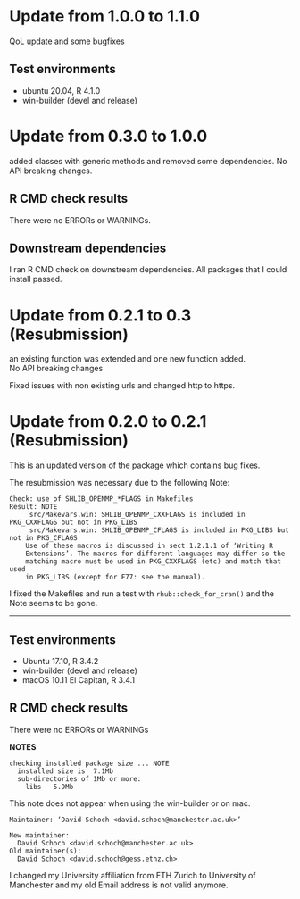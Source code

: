 # Update from 1.0.0 to 1.1.0

QoL update and some bugfixes

## Test environments
* ubuntu 20.04, R 4.1.0
* win-builder (devel and release)


# Update from 0.3.0 to 1.0.0

added classes with generic methods and removed some dependencies. 
No API breaking changes.

## R CMD check results
There were no ERRORs or WARNINGs. 

## Downstream dependencies
I ran R CMD check on downstream dependencies.
All packages that I could install passed.

# Update from 0.2.1 to 0.3 (Resubmission)

an existing function was extended and one new function added.  
No API breaking changes

Fixed issues with non existing urls and changed http to https. 

# Update from 0.2.0 to 0.2.1 (Resubmission)

This is an updated version of the package which contains bug fixes.

The resubmission was necessary due to the following Note:
```
Check: use of SHLIB_OPENMP_*FLAGS in Makefiles 
Result: NOTE 
     src/Makevars.win: SHLIB_OPENMP_CXXFLAGS is included in PKG_CXXFLAGS but not in PKG_LIBS
     src/Makevars.win: SHLIB_OPENMP_CFLAGS is included in PKG_LIBS but not in PKG_CFLAGS
    Use of these macros is discussed in sect 1.2.1.1 of ‘Writing R
    Extensions’. The macros for different languages may differ so the
    matching macro must be used in PKG_CXXFLAGS (etc) and match that used
    in PKG_LIBS (except for F77: see the manual). 
```

I fixed the Makefiles and run a test with `rhub::check_for_cran()` and the Note seems 
to be gone.

---

## Test environments

* Ubuntu 17.10, R 3.4.2
* win-builder (devel and release)
* macOS 10.11 El Capitan, R 3.4.1 

## R CMD check results

There were no ERRORs or WARNINGs

**NOTES**

```
checking installed package size ... NOTE
  installed size is  7.1Mb
  sub-directories of 1Mb or more:
    libs   5.9Mb
```

This note does not appear when using the win-builder or on mac.

```
Maintainer: ‘David Schoch <david.schoch@manchester.ac.uk>’

New maintainer:
  David Schoch <david.schoch@manchester.ac.uk>
Old maintainer(s):
  David Schoch <david.schoch@gess.ethz.ch>
```

I changed my University affiliation from ETH Zurich to University of Manchester and my old Email address
is not valid anymore.